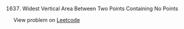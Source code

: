 1637. Widest Vertical Area Between Two Points Containing No Points

View problem on [Leetcode](https://leetcode.com/problems/widest-vertical-area-between-two-points-containing-no-points/description/)